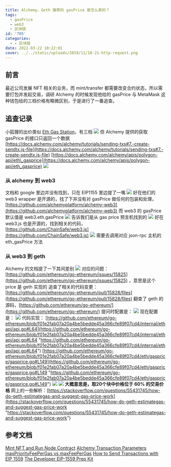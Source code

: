 ```yaml
---
title: Alchemy、Geth 推荐的 gasPrice 是怎么来的？
tags:
  - gasPrice
  - web3
  - 区块链
id: '705'
categories:
  - - 区块链
date: 2022-03-22 10:22:01
cover: ../../static/uploads/2019/11/10-21-http-request.png
---
```


## 前言

最近公司发展 NFT 相关的业务，而 mint/transfer 都需要改变合约状态，所以需要打包并发起交易，调研 Alchemy 的时候发现他给的 gasPrice 与 MetaMask 这种钱包给的三档价格有略微区别，于是进行了一番追查。

## 追查记录

小狐狸的出价类似 [Eth Gas Station](https://ethgasstation.info/)，有三档 [![](../static/uploads/2022/03/wp_editor_md_b98b564720c2e6d82cd14c7e73624af1.jpg)](../static/uploads/2022/03/wp_editor_md_b98b564720c2e6d82cd14c7e73624af1.jpg) 但 Alchemy 提供的获取 gasPrice 的接口只返回一个数据 [https://docs.alchemy.com/alchemy/tutorials/sending-txs#7.-create-sendtx.js-file](https://docs.alchemy.com/alchemy/tutorials/sending-txs#7.-create-sendtx.js-file) [https://docs.alchemy.com/alchemy/apis/polygon-api/eth\_gasprice](https://docs.alchemy.com/alchemy/apis/polygon-api/eth_gasprice) [![](../static/uploads/2022/03/wp_editor_md_5ed9b1e5a9fa4ca509fa58071c1e9364.jpg)](../static/uploads/2022/03/wp_editor_md_5ed9b1e5a9fa4ca509fa58071c1e9364.jpg)

### 从 alchemy 到 web3

文档和 google 里边并没有找到，只在 EIP1155 里边提了一嘴 [![](../static/uploads/2022/03/wp_editor_md_52b824f9c73640545d97cb6547415e8f.jpg)](../static/uploads/2022/03/wp_editor_md_52b824f9c73640545d97cb6547415e8f.jpg) 好在他们的 web3 wrapper 是开源的，找了下并没有对 gasPrice 做任何的包装和处理，[https://github.com/alchemyplatform/alchemy-web3](https://github.com/alchemyplatform/alchemy-web3) 而 web3 的 gasPrice 默认值是 web3.eth.gasPrice [![](../static/uploads/2022/03/wp_editor_md_b5b72e823fea2eac40bf7d9a95b5acfc.jpg)](../static/uploads/2022/03/wp_editor_md_b5b72e823fea2eac40bf7d9a95b5acfc.jpg) 告诉我们是从 gas price 预言机找到的 [![](../static/uploads/2022/03/wp_editor_md_b1d03fa510ca8629608d86c383b8fa01.jpg)](../static/uploads/2022/03/wp_editor_md_b1d03fa510ca8629608d86c383b8fa01.jpg) 好在 web3.js 也是开源的，找到相关的代码，[https://github.com/ChainSafe/web3.js](https://github.com/ChainSafe/web3.js) [![](../static/uploads/2022/03/wp_editor_md_fd0750947aa048f462135cf7389dbf90.jpg)](../static/uploads/2022/03/wp_editor_md_fd0750947aa048f462135cf7389dbf90.jpg) 需要去调用对应 json-rpc 主机的 eth\_gasPrice 方法

### 从 web3 到 geth

Alchemy 的文档提了一下其间差别 [![](../static/uploads/2022/03/wp_editor_md_a020234f1ba8e2b99afcd4675b7b0bfb.jpg)](../static/uploads/2022/03/wp_editor_md_a020234f1ba8e2b99afcd4675b7b0bfb.jpg) 对应的问题：[https://github.com/ethereum/go-ethereum/issues/15825](https://github.com/ethereum/go-ethereum/issues/15825) ，意思是这个 price 是 geth 实现的 追查了相关的代码变更：[https://github.com/ethereum/go-ethereum/pull/15828/files](https://github.com/ethereum/go-ethereum/pull/15828/files) 翻查了 geth 的源码，[https://github.com/ethereum/go-ethereum/](https://github.com/ethereum/go-ethereum/) 提问时配置是： [![](../static/uploads/2022/03/wp_editor_md_3132a5643621fb39447d69941e9e633d.jpg)](../static/uploads/2022/03/wp_editor_md_3132a5643621fb39447d69941e9e633d.jpg) 现在配置是： [![](../static/uploads/2022/03/wp_editor_md_43243742af37a4f86e409e63dd9eea72.jpg)](../static/uploads/2022/03/wp_editor_md_43243742af37a4f86e409e63dd9eea72.jpg) 代码实现： [https://github.com/ethereum/go-ethereum/blob/f01e2fab07a20a4be5bedde45a366cfe89f07cd4/internal/ethapi/api.go#L64](https://github.com/ethereum/go-ethereum/blob/f01e2fab07a20a4be5bedde45a366cfe89f07cd4/internal/ethapi/api.go#L64 "https://github.com/ethereum/go-ethereum/blob/f01e2fab07a20a4be5bedde45a366cfe89f07cd4/internal/ethapi/api.go#L64") [https://github.com/ethereum/go-ethereum/blob/f01e2fab07a20a4be5bedde45a366cfe89f07cd4/eth/gasprice/gasprice.go#L149](https://github.com/ethereum/go-ethereum/blob/f01e2fab07a20a4be5bedde45a366cfe89f07cd4/eth/gasprice/gasprice.go#L149 "https://github.com/ethereum/go-ethereum/blob/f01e2fab07a20a4be5bedde45a366cfe89f07cd4/eth/gasprice/gasprice.go#L149") [![](../static/uploads/2022/03/wp_editor_md_7e8eb201b71790449d4b85b9f70601db.jpg)](../static/uploads/2022/03/wp_editor_md_7e8eb201b71790449d4b85b9f70601db.jpg) [![](../static/uploads/2022/03/wp_editor_md_0ec7fbf4f828bd300ec66c0e6baa26a2.jpg)](../static/uploads/2022/03/wp_editor_md_0ec7fbf4f828bd300ec66c0e6baa26a2.jpg) **大概意思是，取20个块中价格位于 60% 的交易价格** 网上的一些解析：[https://stackoverflow.com/questions/55431745/how-do-geth-estimategas-and-suggest-gas-price-work](https://stackoverflow.com/questions/55431745/how-do-geth-estimategas-and-suggest-gas-price-work "https://stackoverflow.com/questions/55431745/how-do-geth-estimategas-and-suggest-gas-price-work")

## 参考文档

[Mint NFT and Run Node Contract](https://docs.alchemy.com/alchemy/tutorials/how-to-create-an-nft/how-to-mint-a-nft#step-9-call-mint-nft-and-run-node-contract-interact-js) [Alchemy Transaction Parameters](https://docs.alchemy.com/alchemy/apis/polygon-api#parameters-28) [maxPriorityFeePerGas vs maxFeePerGas](https://docs.alchemy.com/alchemy/guides/eip-1559/maxpriorityfeepergas-vs-maxfeepergas#what-is-the-base-fee-per-gas) [How to Send Transactions with EIP 1559](https://docs.alchemy.com/alchemy/guides/eip-1559/send-tx-eip-1559#add-max-priority-fee-per-gas-field-only-recommended) [The Developer EIP-1559 Prep Kit](https://blog.alchemy.com/blog/eip-1559)